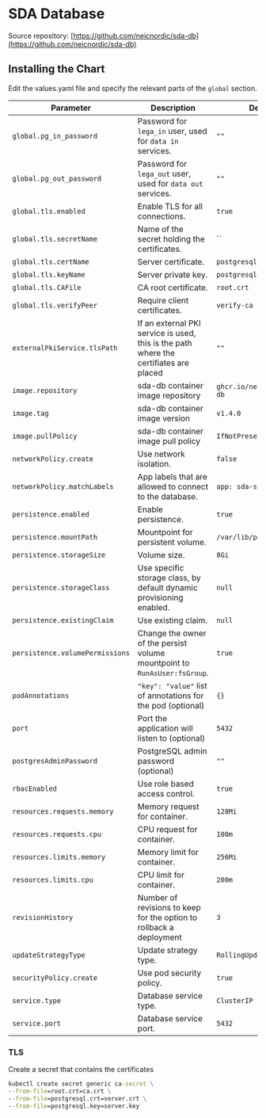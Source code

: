 # SDA Database

Source repository: [https://github.com/neicnordic/sda-db](https://github.com/neicnordic/sda-db)

## Installing the Chart

Edit the values.yaml file and specify the relevant parts of the `global` section.

Parameter | Description | Default
--------- | ----------- | -------
`global.pg_in_password` | Password for `lega_in` user, used for `data in` services. |`""`
`global.pg_out_password` | Password for `lega_out` user, used for `data out` services. |`""`
`global.tls.enabled` | Enable TLS for all connections. |`true`
`global.tls.secretName` | Name of the secret holding the certificates. |``
`global.tls.certName` | Server certificate. |`postgresql.crt`
`global.tls.keyName` | Server private key. |`postgresql.key`
`global.tls.CAFile` | CA root certificate. |`root.crt`
`global.tls.verifyPeer` | Require client certificates. |`verify-ca`
`externalPkiService.tlsPath` | If an external PKI service is used, this is the path where the certifiates are placed | `""`
`image.repository` | sda-db container image repository | `ghcr.io/neicnordic/sda-db`
`image.tag` | sda-db  container image version | `v1.4.0`
`image.pullPolicy` | sda-db container image pull policy | `IfNotPresent`
`networkPolicy.create` | Use network isolation. | `false`
`networkPolicy.matchLabels` | App labels that are allowed to connect to the database. | `app: sda-svc`
`persistence.enabled` | Enable persistence. | `true`
`persistence.mountPath` | Mountpoint for persistent volume. | `/var/lib/postgresql`
`persistence.storageSize` | Volume size. | `8Gi`
`persistence.storageClass` | Use specific storage class, by default dynamic provisioning enabled. | `null`
`persistence.existingClaim` | Use existing claim. | `null`
`persistence.volumePermissions` | Change the owner of the persist volume mountpoint to `RunAsUser:fsGroup`. | `true`
`podAnnotations` | `"key": "value"` list of annotations for the pod (optional) | `{}`
`port` | Port the application will listen to (optional) | `5432`
`postgresAdminPassword` | PostgreSQL admin password (optional) | `""`
`rbacEnabled` | Use role based access control. |`true`
`resources.requests.memory` | Memory request for container. |`128Mi`
`resources.requests.cpu` | CPU request for container. |`100m`
`resources.limits.memory` | Memory limit for container. |`256Mi`
`resources.limits.cpu` | CPU limit for container. |`200m`
`revisionHistory` | Number of revisions to keep for the option to rollback a deployment | `3`
`updateStrategyType` | Update strategy type. | `RollingUpdate`
`securityPolicy.create` | Use pod security policy. | `true`
`service.type` | Database service type. |`ClusterIP`
`service.port` | Database service port. |`5432`

### TLS

Create a secret that contains the certificates

```cmd
kubectl create secret generic ca-secret \
--from-file=root.crt=ca.crt \
--from-file=postgresql.crt=server.crt \
--from-file=postgresql.key=server.key
```
